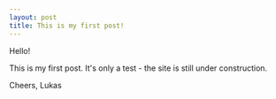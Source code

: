 ```yaml
---
layout: post
title: This is my first post!
---
```


Hello! 

This is my first post. It's only a test - the site is still under construction.

Cheers,
Lukas
